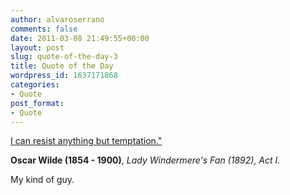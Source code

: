 ```yaml
---
author: alvaroserrano
comments: false
date: 2011-03-08 21:49:55+00:00
layout: post
slug: quote-of-the-day-3
title: Quote of the Day
wordpress_id: 1637171868
categories:
- Quote
post_format:
- Quote
---
```


[I can resist anything but temptation."](http://www.quotationspage.com/quote/1680.html)

**Oscar Wilde (1854 - 1900)**, _Lady Windermere's Fan (1892), Act I._

My kind of guy.
